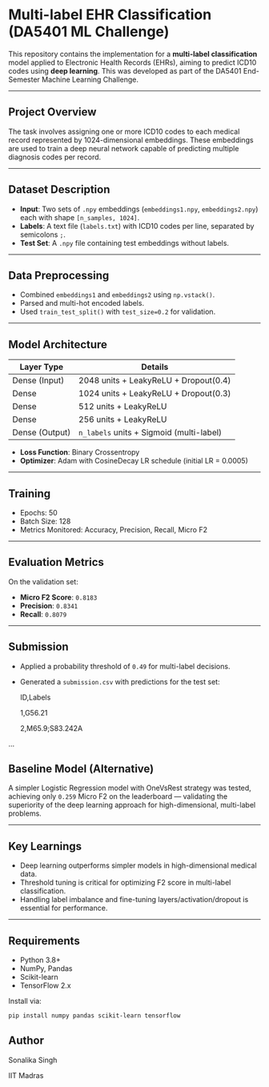 # Multi-label EHR Classification (DA5401 ML Challenge)

This repository contains the implementation for a **multi-label classification** model applied to Electronic Health Records (EHRs), aiming to predict ICD10 codes using **deep learning**. This was developed as part of the DA5401 End-Semester Machine Learning Challenge.

---
 
## Project Overview 

The task involves assigning one or more ICD10 codes to each medical record represented by 1024-dimensional embeddings. These embeddings are used to train a deep neural network capable of predicting multiple diagnosis codes per record.

---

##  Dataset Description  

- **Input**: Two sets of `.npy` embeddings (`embeddings1.npy`, `embeddings2.npy`) each with shape `[n_samples, 1024]`.
- **Labels**: A text file (`labels.txt`) with ICD10 codes per line, separated by semicolons `;`.
- **Test Set**: A `.npy` file containing test embeddings without labels.

---

##  Data Preprocessing

- Combined `embeddings1` and `embeddings2` using `np.vstack()`.
- Parsed and multi-hot encoded labels.
- Used `train_test_split()` with `test_size=0.2` for validation.

---

## Model Architecture

| Layer Type      | Details                                 |
|------------------|------------------------------------------|
| Dense (Input)   | 2048 units + LeakyReLU + Dropout(0.4)    |
| Dense           | 1024 units + LeakyReLU + Dropout(0.3)    |
| Dense           | 512 units + LeakyReLU                    |
| Dense           | 256 units + LeakyReLU                    |
| Dense (Output)  | `n_labels` units + Sigmoid (multi-label) |

- **Loss Function**: Binary Crossentropy
- **Optimizer**: Adam with CosineDecay LR schedule (initial LR = 0.0005)

---

##  Training

- Epochs: 50
- Batch Size: 128
- Metrics Monitored: Accuracy, Precision, Recall, Micro F2

---

##  Evaluation Metrics

On the validation set:

- **Micro F2 Score**: `0.8183`
- **Precision**: `0.8341`
- **Recall**: `0.8079`

---

##  Submission

- Applied a probability threshold of `0.49` for multi-label decisions.
- Generated a `submission.csv` with predictions for the test set:

  ID,Labels
  
  1,G56.21
  
  2,M65.9;S83.242A
  
...

##  Baseline Model (Alternative)

A simpler Logistic Regression model with OneVsRest strategy was tested, achieving only `0.259` Micro F2 on the leaderboard — validating the superiority of the deep learning approach for high-dimensional, multi-label problems.

---

## Key Learnings

- Deep learning outperforms simpler models in high-dimensional medical data.
- Threshold tuning is critical for optimizing F2 score in multi-label classification.
- Handling label imbalance and fine-tuning layers/activation/dropout is essential for performance.

---

##  Requirements

- Python 3.8+
- NumPy, Pandas
- Scikit-learn
- TensorFlow 2.x

Install via:
```bash
pip install numpy pandas scikit-learn tensorflow
```
## Author
Sonalika Singh

IIT Madras
